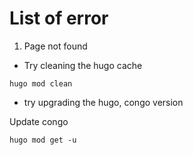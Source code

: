 # List of error

1. Page not found

- Try cleaning the hugo cache

```
hugo mod clean
```

- try upgrading the hugo, congo version

Update congo

```
hugo mod get -u
```
